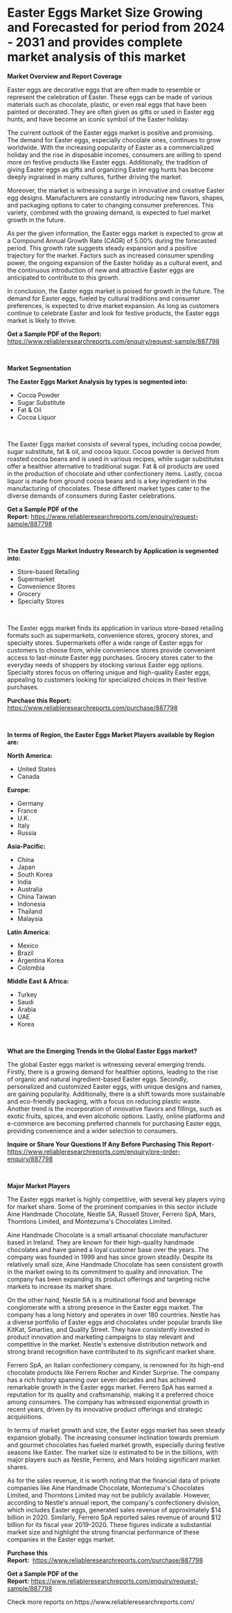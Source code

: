 <p><h1>Easter Eggs Market Size Growing and Forecasted for period from 2024 - 2031 and provides complete market analysis of this market</h1></p><p><strong>Market Overview and Report Coverage</strong></p>
<p><p>Easter eggs are decorative eggs that are often made to resemble or represent the celebration of Easter. These eggs can be made of various materials such as chocolate, plastic, or even real eggs that have been painted or decorated. They are often given as gifts or used in Easter egg hunts, and have become an iconic symbol of the Easter holiday.</p><p>The current outlook of the Easter eggs market is positive and promising. The demand for Easter eggs, especially chocolate ones, continues to grow worldwide. With the increasing popularity of Easter as a commercialized holiday and the rise in disposable incomes, consumers are willing to spend more on festive products like Easter eggs. Additionally, the tradition of giving Easter eggs as gifts and organizing Easter egg hunts has become deeply ingrained in many cultures, further driving the market.</p><p>Moreover, the market is witnessing a surge in innovative and creative Easter egg designs. Manufacturers are constantly introducing new flavors, shapes, and packaging options to cater to changing consumer preferences. This variety, combined with the growing demand, is expected to fuel market growth in the future.</p><p>As per the given information, the Easter eggs market is expected to grow at a Compound Annual Growth Rate (CAGR) of 5.00% during the forecasted period. This growth rate suggests steady expansion and a positive trajectory for the market. Factors such as increased consumer spending power, the ongoing expansion of the Easter holiday as a cultural event, and the continuous introduction of new and attractive Easter eggs are anticipated to contribute to this growth.</p><p>In conclusion, the Easter eggs market is poised for growth in the future. The demand for Easter eggs, fueled by cultural traditions and consumer preferences, is expected to drive market expansion. As long as customers continue to celebrate Easter and look for festive products, the Easter eggs market is likely to thrive.</p></p>
<p><strong>Get a Sample PDF of the Report:</strong> <a href="https://www.reliableresearchreports.com/enquiry/request-sample/887798">https://www.reliableresearchreports.com/enquiry/request-sample/887798</a></p>
<p>&nbsp;</p>
<p><strong>Market Segmentation</strong></p>
<p><strong>The Easter Eggs Market Analysis by types is segmented into:</strong></p>
<p><ul><li>Cocoa Powder</li><li>Sugar Substitute</li><li>Fat & Oil</li><li>Cocoa Liquor</li></ul></p>
<p>&nbsp;</p>
<p><p>The Easter Eggs market consists of several types, including cocoa powder, sugar substitute, fat & oil, and cocoa liquor. Cocoa powder is derived from roasted cocoa beans and is used in various recipes, while sugar substitutes offer a healthier alternative to traditional sugar. Fat & oil products are used in the production of chocolate and other confectionery items. Lastly, cocoa liquor is made from ground cocoa beans and is a key ingredient in the manufacturing of chocolates. These different market types cater to the diverse demands of consumers during Easter celebrations.</p></p>
<p><strong>Get a Sample PDF of the Report:</strong>&nbsp;<a href="https://www.reliableresearchreports.com/enquiry/request-sample/887798">https://www.reliableresearchreports.com/enquiry/request-sample/887798</a></p>
<p>&nbsp;</p>
<p><strong>The Easter Eggs Market Industry Research by Application is segmented into:</strong></p>
<p><ul><li>Store-based Retailing</li><li>Supermarket</li><li>Convenience Stores</li><li>Grocery</li><li>Specialty Stores</li></ul></p>
<p>&nbsp;</p>
<p><p>The Easter eggs market finds its application in various store-based retailing formats such as supermarkets, convenience stores, grocery stores, and specialty stores. Supermarkets offer a wide range of Easter eggs for customers to choose from, while convenience stores provide convenient access to last-minute Easter egg purchases. Grocery stores cater to the everyday needs of shoppers by stocking various Easter egg options. Specialty stores focus on offering unique and high-quality Easter eggs, appealing to customers looking for specialized choices in their festive purchases.</p></p>
<p><strong>Purchase this Report:</strong>&nbsp; <a href="https://www.reliableresearchreports.com/purchase/887798">https://www.reliableresearchreports.com/purchase/887798</a></p>
<p>&nbsp;</p>
<p><strong>In terms of Region, the Easter Eggs Market Players available by Region are:</strong></p>
<p>
    <p> <strong> North America: </strong>
        <ul>
            <li>United States</li>
            <li>Canada</li>
        </ul>
        </p> 
    <p> <strong> Europe: </strong>
        <ul>
            <li>Germany</li>
            <li>France</li>
            <li>U.K.</li>
            <li>Italy</li>
            <li>Russia</li>
        </ul>
        </p> 
    <p> <strong> Asia-Pacific: </strong>
        <ul>
            <li>China</li>
            <li>Japan</li>
            <li>South Korea</li>
            <li>India</li>
            <li>Australia</li>
            <li>China Taiwan</li>
            <li>Indonesia</li>
            <li>Thailand</li>
            <li>Malaysia</li>
        </ul>
        </p> 
    <p> <strong> Latin America: </strong>
        <ul>
            <li>Mexico</li>
            <li>Brazil</li>
            <li>Argentina Korea</li>
            <li>Colombia</li>
        </ul>
        </p> 
    <p> <strong> Middle East & Africa: </strong>
        <ul>
            <li>Turkey</li>
            <li>Saudi</li>
            <li>Arabia</li>
            <li>UAE</li>
            <li>Korea</li>
        </ul>
    </p>
    </p>
<p>&nbsp;</p>
<p><strong>What are the Emerging Trends in the Global Easter Eggs market?</strong></p>
<p><p>The global Easter eggs market is witnessing several emerging trends. Firstly, there is a growing demand for healthier options, leading to the rise of organic and natural ingredient-based Easter eggs. Secondly, personalized and customized Easter eggs, with unique designs and names, are gaining popularity. Additionally, there is a shift towards more sustainable and eco-friendly packaging, with a focus on reducing plastic waste. Another trend is the incorporation of innovative flavors and fillings, such as exotic fruits, spices, and even alcoholic options. Lastly, online platforms and e-commerce are becoming preferred channels for purchasing Easter eggs, providing convenience and a wider selection to consumers.</p></p>
<p><strong>Inquire or Share Your Questions If Any Before Purchasing This Report</strong>- <a href="https://www.reliableresearchreports.com/enquiry/pre-order-enquiry/887798">https://www.reliableresearchreports.com/enquiry/pre-order-enquiry/887798</a></p>
<p>&nbsp;</p>
<p><strong>Major Market Players</strong></p>
<p><p>The Easter eggs market is highly competitive, with several key players vying for market share. Some of the prominent companies in this sector include Aine Handmade Chocolate, Nestle SA, Russell Stover, Ferrero SpA, Mars, Thorntons Limited, and Montezuma's Chocolates Limited. </p><p>Aine Handmade Chocolate is a small artisanal chocolate manufacturer based in Ireland. They are known for their high-quality handmade chocolates and have gained a loyal customer base over the years. The company was founded in 1999 and has since grown steadily. Despite its relatively small size, Aine Handmade Chocolate has seen consistent growth in the market owing to its commitment to quality and innovation. The company has been expanding its product offerings and targeting niche markets to increase its market share.</p><p>On the other hand, Nestle SA is a multinational food and beverage conglomerate with a strong presence in the Easter eggs market. The company has a long history and operates in over 180 countries. Nestle has a diverse portfolio of Easter eggs and chocolates under popular brands like KitKat, Smarties, and Quality Street. They have consistently invested in product innovation and marketing campaigns to stay relevant and competitive in the market. Nestle's extensive distribution network and strong brand recognition have contributed to its significant market share.</p><p>Ferrero SpA, an Italian confectionery company, is renowned for its high-end chocolate products like Ferrero Rocher and Kinder Surprise. The company has a rich history spanning over seven decades and has achieved remarkable growth in the Easter eggs market. Ferrero SpA has earned a reputation for its quality and craftsmanship, making it a preferred choice among consumers. The company has witnessed exponential growth in recent years, driven by its innovative product offerings and strategic acquisitions.</p><p>In terms of market growth and size, the Easter eggs market has seen steady expansion globally. The increasing consumer inclination towards premium and gourmet chocolates has fueled market growth, especially during festive seasons like Easter. The market size is estimated to be in the billions, with major players such as Nestle, Ferrero, and Mars holding significant market shares.</p><p>As for the sales revenue, it is worth noting that the financial data of private companies like Aine Handmade Chocolate, Montezuma's Chocolates Limited, and Thorntons Limited may not be publicly available. However, according to Nestle's annual report, the company's confectionery division, which includes Easter eggs, generated sales revenue of approximately $14 billion in 2020. Similarly, Ferrero SpA reported sales revenue of around $12 billion for its fiscal year 2019-2020. These figures indicate a substantial market size and highlight the strong financial performance of these companies in the Easter eggs market.</p></p>
<p><strong>Purchase this Report:</strong>&nbsp;&nbsp;<a href="https://www.reliableresearchreports.com/purchase/887798">https://www.reliableresearchreports.com/purchase/887798</a></p>
<p></p>
<p><strong>Get a Sample PDF of the Report:</strong>&nbsp;<a href="https://www.reliableresearchreports.com/enquiry/request-sample/887798">https://www.reliableresearchreports.com/enquiry/request-sample/887798</a></p>
<p>Check more reports on https://www.reliableresearchreports.com/</p>